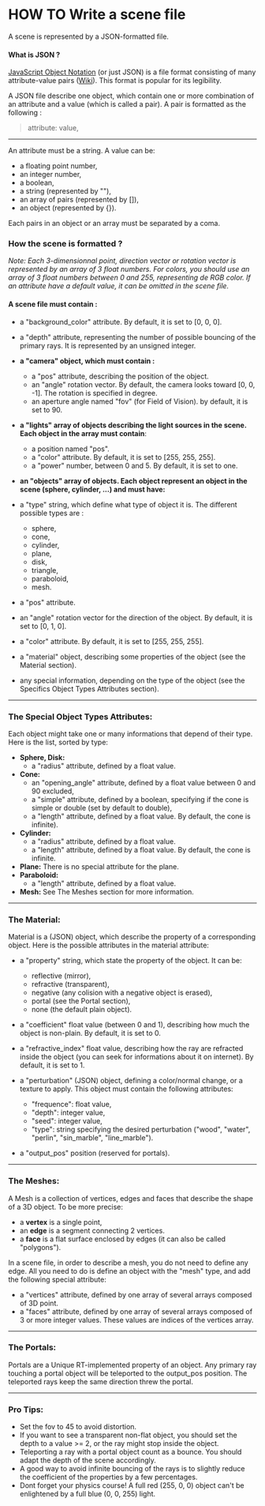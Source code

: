 # HOW TO Write a scene file
A scene is represented by a JSON-formatted file.

#### What is JSON ?
[JavaScript Object Notation](https://www.json.org) (or just JSON) is a file format consisting of many attribute-value pairs ([Wiki](https://en.wikipedia.org/wiki/JSON)).
This format is popular for its legibility.

A JSON file describe one object, which contain one or more combination of an attribute and a value (which is called a pair). A pair is formatted as the following :
> attribute: value,

---
An attribute must be a string. A value can be:

* a floating point number,
* an integer number,
* a boolean,
* a string (represented by ""),
* an array of pairs (represented by []),
* an object (represented by {}).

Each pairs in an object or an array must be separated by a coma.

### How the scene is formatted ?
_Note: Each 3-dimensionnal point, direction vector or rotation vector is represented by an array of 3 float numbers._
_For colors, you should use an array of 3 float numbers between 0 and 255, representing de RGB color._
_If an attribute have a default value, it can be omitted in the scene file._

#### A scene file must contain :
* a "background_color" attribute. By default, it is set to [0, 0, 0].
* a "depth" attribute, representing the number of possible bouncing of the primary rays. It is represented by an unsigned integer.

* **a "camera" object, which must contain :**
    * a "pos" attribute, describing the position of the object.
    * an "angle" rotation vector. By default, the camera looks toward [0, 0, -1]. The rotation is specified in degree.
    * an aperture angle named "fov" (for Field of Vision). by default, it is set to 90.

* **a "lights" array of objects describing the light sources in the scene. Each object in the array must contain**:
    * a position named "pos".
    * a "color" attribute. By default, it is set to [255, 255, 255].
    * a "power" number, between 0 and 5. By default, it is set to one.

* **an "objects" array of objects. Each object represent an object in the scene (sphere, cylinder, ...) and must have:**
 * a "type" string, which define what type of object it is. The different possible types are :
    * sphere,
    * cone,
    * cylinder,
    * plane,
    * disk,
    * triangle,
    * paraboloid,
    * mesh.
 * a "pos" attribute.
 * an "angle" rotation vector for the direction of the object. By default, it is set to [0, 1, 0].
 * a "color" attribute. By default, it is set to [255, 255, 255].
 * a "material" object, describing some properties of the object (see the Material section).
 * any special information, depending on the type of the object (see the Specifics Object Types Attributes section).
---
### The Special Object Types Attributes:
Each object might take one or many informations that depend of their type. Here is the list, sorted by type:

* **Sphere, Disk:**
    * a "radius" attribute, defined by a float value.
* **Cone:**
    * an "opening_angle" attribute, defined by a float value between 0 and 90 excluded,
    * a "simple" attribute, defined by a boolean, specifying if the cone is simple or double (set by default to double),
    * a "length" attribute, defined by a float value. By default, the cone is infinite).
* **Cylinder:**
    * a "radius" attribute, defined by a float value.
    * a "length" attribute, defined by a float value. By default, the cone is infinite.
* **Plane:** There is no special attribute for the plane.
* **Paraboloid:**
    * a "length" attribute, defined by a float value.
* **Mesh:** See The Meshes section for more information.
---
### The Material:
Material is a (JSON) object, which describe the property of a corresponding object.
Here is the possible attributes in the material attribute:

* a "property" string, which state the property of the object. It can be:
    * reflective (mirror),
    * refractive (transparent),
    * negative (any colision with a negative object is erased),
    * portal (see the Portal section),
    * none (the default plain object).
* a "coefficient" float value (between 0 and 1), describing how much the object is non-plain. By default, it is set to 0.
* a "refractive_index" float value, describing how the ray are refracted inside the object (you can seek for informations about it on internet). By default, it is set to 1.
* a "perturbation" (JSON) object, defining a color/normal change, or a texture to apply. This object must contain the following attributes:
    * "frequence": float value,
	* "depth": integer value,
	* "seed": integer value,
	* "type": string specifying the desired perturbation ("wood", "water", "perlin", "sin_marble", "line_marble").

* a "output_pos" position (reserved for portals).

---
### The Meshes:

A Mesh is a collection of vertices, edges and faces that describe the shape of a 3D object. To be more precise:
 * a **vertex** is a single point,
 * an **edge** is a segment connecting 2 vertices.
 * a **face** is a flat surface enclosed by edges (it can also be called "polygons").

In a scene file, in order to describe a mesh, you do not need to define any edge. All you need to do is define an object with the "mesh" type, and add the following special attribute:
 * a "vertices" attribute, defined by one array of several arrays composed of 3D point.
 * a "faces" attribute, defined by one array of several arrays composed of 3 or more integer values. These values are indices of the vertices array.

---
### The Portals:

Portals are a Unique RT-implemented property of an object. Any primary ray touching a portal object will be teleported to the output_pos position.
The teleported rays keep the same direction threw the portal.

---
### Pro Tips:
* Set the fov to 45 to avoid distortion.
* If you want to see a transparent non-flat object, you should set the depth to a value >= 2, or the ray might stop inside the object.
* Teleporting a ray with a portal object count as a bounce. You should adapt the depth of the scene accordingly.
* A good way to avoid infinite bouncing of the rays is to slightly reduce the coefficient of the properties by a few percentages.
* Dont forget your physics course! A full red (255, 0, 0) object can't be enlightened by a full blue (0, 0, 255) light.
